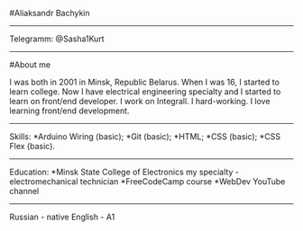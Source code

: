 #Aliaksandr Bachykin 

******
 
 Telegramm: @Sasha1Kurt 

******
#About me

I was both in 2001 in Minsk, Republic Belarus. When I was 16, I started to learn college. 
Now I have electrical engineering specialty and I started to learn on front/end developer. 
I work on Integrall. I hard-working. I love learning front/end development.

******

Skills: 
    *Arduino Wiring (basic);
    *Git (basic); 
    *HTML; 
    *CSS (basic);
    *CSS Flex (basic). 
    
******

Education: 
    *Minsk State College of Electronics
    my specialty - electromechanical technician
    *FreeCodeCamp course 
    *WebDev YouTube channel 

******
Russian - native 
English - A1 
